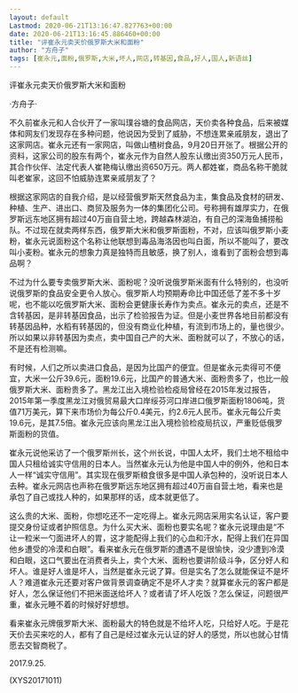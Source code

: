 ```yaml
---
layout: default
Lastmod: 2020-06-21T13:16:47.827763+00:00
date: 2020-06-21T13:16:45.886460+00:00
title: "评崔永元卖天价俄罗斯大米和面粉"
author: "方舟子"
tags: [崔永元,面粉,俄罗斯,大米,坏人,网店,转基因,食品,好人,国人,新语丝]
---
```


评崔永元卖天价俄罗斯大米和面粉

·方舟子·

不久前崔永元和人合伙开了一家叫璞谷塘的食品网店，天价卖各种食品，后来被媒体和网友们发现存在多种问题，他说因为受到了威胁，不想连累亲戚朋友，退出了这家网店。崔永元还有一家网店，叫做山楂树食品，9月20日开张了。根据公开的资料，这家公司的股东有两个，崔永元作为自然人股东认缴出资350万元人民币，其合作伙伴、法定代表人崔艳梅认缴出资650万元。两人都姓崔，商品名称干脆就叫老崔家，这回不怕威胁连累亲戚朋友了？

根据这家网店的自我介绍，是以经营俄罗斯天然食品为主，集食品及食材的研发、种植、生产、进出口、商贸及服务为一体的集团化公司。号称拥有雄厚实力，在俄罗斯远东地区拥有超过40万亩自营土地，跨越森林湖泊，有自己的深海鱼捕捞船队。不过现在就卖两样东西，俄罗斯大米和俄罗斯面粉，不对，应该叫俄罗斯小麦粉，崔永元说面粉这个名称让他联想到毒品海洛因也叫白面，所以不能叫了，要改叫小麦粉。崔永元的想象力真是独特而且敏感，换了别人，谁看到了面粉会想到毒品啊？

不过为什么要专卖俄罗斯大米、面粉呢？没听说俄罗斯米面有什么特别的，也没听说俄罗斯的食品安全更令人放心。俄罗斯人均预期寿命比中国还低了差不多十岁呢，也不能以吃俄罗斯大米、面粉会更健康长寿作为卖点。崔永元的卖点，还是不含转基因，是非转基因食品，出示了检验报告为证。但是小麦世界各地目前都没有转基因品种，水稻有转基因的，但没有商业化种植，有流到市场上的，量也很少。所以如果以非转基因为卖点，卖中国自己产的大米、面粉就可以了，不放心的话，不是还有检测嘛。

有时候，人们之所以卖进口食品，是因为比国产的便宜。但是崔永元卖得可不便宜，大米一公斤39.6元，面粉19.6元，比国产的普通大米、面粉贵多了，也比一般俄罗斯大米、面粉贵多了。黑龙江出入境检验检疫局曾经在2015年发过报告，2015年第一季度黑龙江对俄贸易最大口岸绥芬河口岸进口俄罗斯面粉1806吨，货值71万美元，算下来市场价为每公斤0.4美元，约2.6元人民币。崔永元每公斤卖19.6元，是其7.5倍。崔永元应该向黑龙江出入境检验检疫局抗议，严重贬低俄罗斯面粉的货值。

崔永元说他采访了一个俄罗斯州长，这个州长说，中国人太坏，我们土地不租给中国人只租给诚实守信用的日本人。当然崔永元认为他是中国人中的例外，他和日本人一样“诚实守信用”。其实现在俄罗斯粮食很多是中国人承包种的，没听说日本人去种。崔永元网店也声称在俄罗斯远东地区拥有超过40万亩自营土地，看来也是承包了自己或找人种的，如果那样的话，成本就更低了。

这么贵的大米、面粉，你想吃还不一定吃得上。崔永元网店采用实名认证，客户要提交身份证或者护照信息。为什么买大米、面粉也要实名呢？崔永元说理由是“不让一粒米一勺面进坏人的胃，这才能配得上我们的心血和汗水，配得上我们在异国他乡遭受的冷漠和白眼”。看来崔永元在俄罗斯的遭遇不是很愉快，没少遭到冷漠和白眼，这口气要出在消费者头上，卖个大米、面粉也要讲阶级斗争，区分好人和坏人。谁是好人谁是坏人，当然是崔永元说了算。但是实名了怎么就能保证不是坏人？难道崔永元还要对客户做背景调查确定不是坏人才卖？就算崔永元的客户都是好人，怎么保证他们不把米面送给坏人？或者请了坏人吃饭？怎么保证，问题很严重，崔永元睡不着的时候好好想想。

看来崔永元牌俄罗斯大米、面粉最大的特色就是不给坏人吃，只给好人吃。于是花天价去买来吃的人，都有了自己是经过崔永元认证的好人的感觉，所以也就心甘情愿去交智商税了。

2017.9.25.

(XYS20171011)

